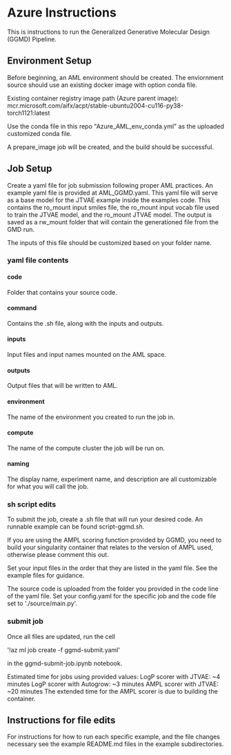 # Azure Instructions
This is instructions to run the Generalized Generative Molecular Design (GGMD) Pipeline.  

## Environment Setup

Before beginning, an AML environment should be created. The enviornment source should use an existing docker image with option conda file.

Existing container registry image path (Azure parent image):
mcr.microsoft.com/aifx/acpt/stable-ubuntu2004-cu116-py38-torch1121:latest

Use the conda file in this repo "Azure_AML_env_conda.yml" as the uploaded customized conda file.

A prepare_image job will be created, and the build should be successful.

## Job Setup

Create a yaml file for job submission following proper AML practices.  An example yaml file is provided at AML_GGMD.yaml.  This yaml file will serve as a base model for the JTVAE example inside the examples code. This contains the ro_mount input smiles file, the ro_mount input vocab file used to train the JTVAE model, and the ro_mount JTVAE model.  The output is saved as a rw_mount folder that will contain the generationed file from the GMD run. 

The inputs of this file should be customized based on your folder name. 
### yaml file contents
#### code
Folder that contains your source code.

#### command
Contains the .sh file, along with the inputs and outputs.

#### inputs
Input files and input names mounted on the AML space.

#### outputs
Output files that will be written to AML.

#### environment
The name of the environment you created to run the job in.

#### compute
The name of the compute cluster the job will be run on.

#### naming
The display name, experiment name, and description are all customizable for what you will call the job.

### sh script edits
To submit the job, create a .sh file that will run your desired code. An runnable example can be found script-ggmd.sh.

If you are using the AMPL scoring function provided by GGMD, you need to build your singularity container that relates to the version of AMPL used, otherwise please comment this out.

Set your input files in the order that they are listed in the yaml file.  See the example files for guidance.

The source code is uploaded from the folder you provided in the code line of the yaml file. Set your config.yaml for the specific job and the code file set to './source/main.py'.

### submit job

Once all files are updated, run the cell 

'!az ml job create -f ggmd-submit.yaml'

in the ggmd-submit-job.ipynb notebook.

Estimated time for jobs using provided values:
LogP scorer with JTVAE: ~4 minutes
LogP scorer with Autogrow: ~3 minutes
AMPL scorer with JTVAE: ~20 minutes
The extended time for the AMPL scorer is due to building the container.

## Instructions for file edits

For instructions for how to run each specific example, and the file changes necessary see the example README.md files in the example subdirectories.


